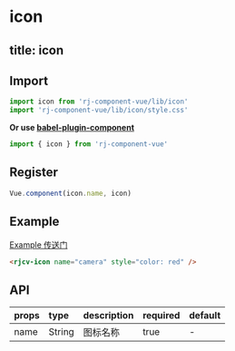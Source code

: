 # icon

title: icon
---

## Import

``` js
import icon from 'rj-component-vue/lib/icon'
import 'rj-component-vue/lib/icon/style.css'
```

**Or use [babel-plugin-component](https://www.npmjs.com/package/babel-plugin-component)**

``` js
import { icon } from 'rj-component-vue'
```

## Register

``` js
Vue.component(icon.name, icon)
```

## Example

[Example 传送门](//zhouyu1993.github.io/rjcv/icon)

``` html
<rjcv-icon name="camera" style="color: red" />
```

## API

| props | type | description | required | default |
|:---|:---|:---|:--|:---|
| name | String | 图标名称 | true | - |
